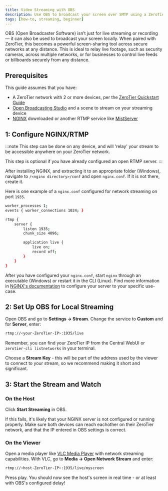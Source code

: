 ```yaml
---
title: Video Streaming with OBS
description: Use OBS to broadcast your screen over SMTP using a ZeroTier virtual network.
tags: [how-to, streaming, beginner]
---
```


OBS (Open Broadcaster Software) isn’t just for live streaming or recording — it can also be used to broadcast your screen locally. When paired with ZeroTier, this becomes a powerful screen-sharing tool across secure networks at any distance. This is ideal to relay live footage, such as security cameras, across multiple networks, or for businesses to control live feeds or billboards securely from any distance.

## Prerequisites

This guide assumes that you have:

- A ZeroTier network with 2 or more devices, per the [ZeroTier Quickstart Guide](/quickstart)
- [Open Broadcasting Studio](https://obsproject.com/) and a scene to stream on your streaming device
- [NGINX](https://nginx.org/) downloaded or another RTMP service like [MistServer](https://mistserver.org/download)

## 1: Configure NGINX/RTMP

:::note
This step can be done on any device, and will 'relay' your stream to be accessible anywhere on your ZeroTier network.

This step is optional if you have already configured an open RTMP server.
:::

After installing NGINX, and extracting it to an appropriate folder (Windows), navigate to `/<nginx directory>/conf` and open `nginx.conf`. If it is not there, create it.

Here is one example of a `nginx.conf` configured for network streaming on port `1935`.

```bash
worker_processes 1;
events { worker_connections 1024; }

rtmp {
    server {
        listen 1935;
        chunk_size 4096;

        application live {
            live on;
            record off;
        }
    }
}
```

After you have configured your `nginx.conf`, start `nginx` through an executable (Windows) or restart it in the CLI (Linux). Find more information in [NGINX's documentation](https://nginx.org/en/docs/) to configure your server to your specific use-case.

## 2: Set Up OBS for Local Streaming

Open OBS and go to **Settings -> Stream**. Change the service to **Custom** and for **Server**, enter:

```bash
rtmp://<your-ZeroTier-IP>:1935/live
```

Remember, you can find your ZeroTier IP from the Central WebUI or `zerotier-cli listnetworks` in your terminal.

Choose a **Stream Key** - this will be part of the address used by the viewer to connect to your stream, so we recommend making it short and significant.

## 3: Start the Stream and Watch

### On the Host

Click **Start Streaming** in OBS.

If this fails, it's likely that your NGINX server is not configured or running properly. Make sure both devices can reach eachother on their ZeroTier network, and that the IP entered in OBS settings is correct.

### On the Viewer

Open a media player like [VLC Media Player](https://www.videolan.org/vlc/) with network streaming capabilities. With VLC, go to **Media -> Open Network Stream** and enter:

```bash
rtmp://<host-ZeroTier-IP>:1935/live/myscreen
```

Press play. You should now see the host's screen in real time - or at least with OBS's configured delay!
